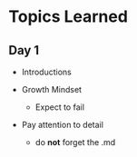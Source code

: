 # Topics Learned

## Day 1

- Introductions

- Growth Mindset
  - Expect to fail

- Pay attention to detail
  - do **not** forget the .md
